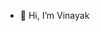 - 👋 Hi, I’m Vinayak

<!---
Vinayak-here/Vinayak-here is a ✨ special ✨ repository because its `README.md` (this file) appears on your GitHub profile.
You can click the Preview link to take a look at your changes.
--->
